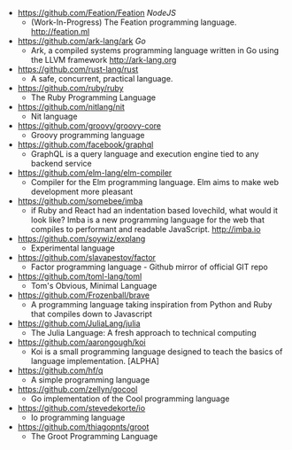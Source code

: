 - https://github.com/Feation/Feation *NodeJS*
  - (Work-In-Progress) The Feation programming language. http://feation.ml
- https://github.com/ark-lang/ark *Go*
  - Ark, a compiled systems programming language written in Go using the LLVM framework http://ark-lang.org
- https://github.com/rust-lang/rust
  - A safe, concurrent, practical language.
- https://github.com/ruby/ruby
  - The Ruby Programming Language
- https://github.com/nitlang/nit
  - Nit language 
- https://github.com/groovy/groovy-core
  - Groovy programming language
- https://github.com/facebook/graphql
  - GraphQL is a query language and execution engine tied to any backend service
- https://github.com/elm-lang/elm-compiler
  - Compiler for the Elm programming language. Elm aims to make web development more pleasant  
- https://github.com/somebee/imba
  - if Ruby and React had an indentation based lovechild, what would it look like? Imba is a new programming language for the web that compiles to performant and readable JavaScript. http://imba.io
- https://github.com/soywiz/explang
  - Experimental language 
- https://github.com/slavapestov/factor
  - Factor programming language - Github mirror of official GIT repo  
- https://github.com/toml-lang/toml
  - Tom's Obvious, Minimal Language
- https://github.com/Frozenball/brave
  - A programming language taking inspiration from Python and Ruby that compiles down to Javascript
- https://github.com/JuliaLang/julia
  - The Julia Language: A fresh approach to technical computing 
- https://github.com/aarongough/koi
  - Koi is a small programming language designed to teach the basics of language implementation. [ALPHA]
- https://github.com/hf/q
  - A simple programming language 
- https://github.com/zellyn/gocool
  - Go implementation of the Cool programming language
- https://github.com/stevedekorte/io 
  - Io programming language
- https://github.com/thiagopnts/groot
  - The Groot Programming Language
  
